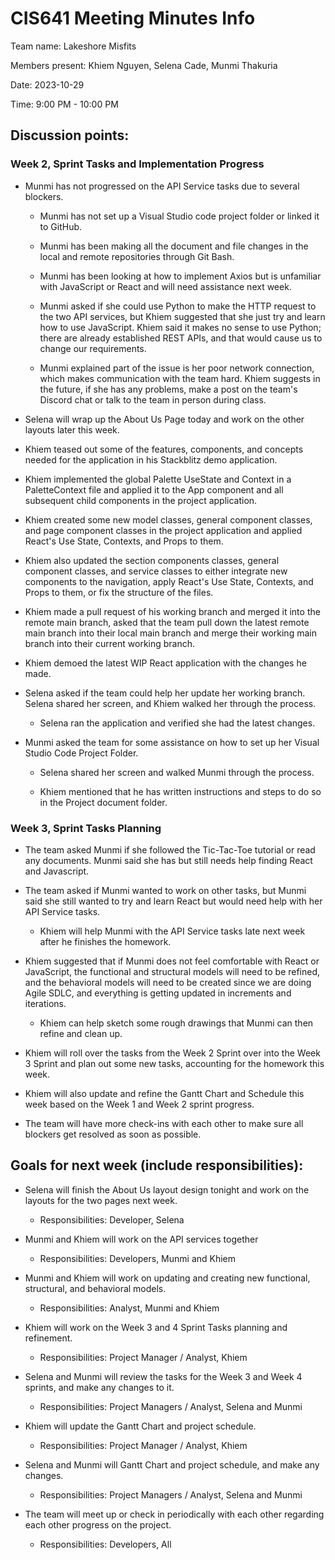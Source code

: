 # CIS641 Meeting Minutes Info

Team name: Lakeshore Misfits

Members present: Khiem Nguyen, Selena Cade, Munmi Thakuria

Date: 2023-10-29

Time: 9:00 PM - 10:00 PM

## Discussion points:

### Week 2, Sprint Tasks and Implementation Progress

-   Munmi has not progressed on the API Service tasks due to several blockers.

    -   Munmi has not set up a Visual Studio code project folder or linked it to GitHub.

    -   Munmi has been making all the document and file changes in the local and remote repositories through Git Bash.

    -   Munmi has been looking at how to implement Axios but is unfamiliar with JavaScript or React and will need assistance next week.

    -   Munmi asked if she could use Python to make the HTTP request to the two API services, but Khiem suggested that she just try and learn how to use JavaScript. Khiem said it makes no sense to use Python; there are already established REST APIs, and that would cause us to change our requirements.

    -   Munmi explained part of the issue is her poor network connection, which makes communication with the team hard. Khiem suggests in the future, if she has any problems, make a post on the team's Discord chat or talk to the team in person during class.

-   Selena will wrap up the About Us Page today and work on the other layouts later this week.

-   Khiem teased out some of the features, components, and concepts needed for the application in his Stackblitz demo application.

-   Khiem implemented the global Palette UseState and Context in a PaletteContext file and applied it to the App component and all subsequent child components in the project application.

-   Khiem created some new model classes, general component classes, and page component classes in the project application and applied React's Use State, Contexts, and Props to them.

-   Khiem also updated the section components classes, general component classes, and service classes to either integrate new components to the navigation, apply React's Use State, Contexts, and Props to them, or fix the structure of the files.

-   Khiem made a pull request of his working branch and merged it into the remote main branch, asked that the team pull down the latest remote main branch into their local main branch and merge their working main branch into their current working branch.

-   Khiem demoed the latest WIP React application with the changes he made.

-   Selena asked if the team could help her update her working branch. Selena shared her screen, and Khiem walked her through the process.

    -   Selena ran the application and verified she had the latest changes.

-   Munmi asked the team for some assistance on how to set up her Visual Studio Code Project Folder.

    -   Selena shared her screen and walked Munmi through the process.

    -   Khiem mentioned that he has written instructions and steps to do so in the Project document folder.

### Week 3, Sprint Tasks Planning

-   The team asked Munmi if she followed the Tic-Tac-Toe tutorial or read any documents. Munmi said she has but still needs help finding React and Javascript.

-   The team asked if Munmi wanted to work on other tasks, but Munmi said she still wanted to try and learn React but would need help with her API Service tasks.

    -   Khiem will help Munmi with the API Service tasks late next week after he finishes the homework.

-   Khiem suggested that if Munmi does not feel comfortable with React or JavaScript, the functional and structural models will need to be refined, and the behavioral models will need to be created since we are doing Agile SDLC, and everything is getting updated in increments and iterations.

    -   Khiem can help sketch some rough drawings that Munmi can then refine and clean up.

-   Khiem will roll over the tasks from the Week 2 Sprint over into the Week 3 Sprint and plan out some new tasks, accounting for the homework this week.

-   Khiem will also update and refine the Gantt Chart and Schedule this week based on the Week 1 and Week 2 sprint progress.

-   The team will have more check-ins with each other to make sure all blockers get resolved as soon as possible.

## Goals for next week (include responsibilities):

-   Selena will finish the About Us layout design tonight and work on the layouts for the two pages next week.

    -   Responsibilities: Developer, Selena

-   Munmi and Khiem will work on the API services together

    -   Responsibilities: Developers, Munmi and Khiem

-   Munmi and Khiem will work on updating and creating new functional, structural, and behavioral models.

    -   Responsibilities: Analyst, Munmi and Khiem

-   Khiem will work on the Week 3 and 4 Sprint Tasks planning and refinement.

    -   Responsibilities: Project Manager / Analyst, Khiem

-   Selena and Munmi will review the tasks for the Week 3 and Week 4 sprints, and make any changes to it.

    -   Responsibilities: Project Managers / Analyst, Selena and Munmi

-   Khiem will update the Gantt Chart and project schedule.

    -   Responsibilities: Project Manager / Analyst, Khiem

-   Selena and Munmi will Gantt Chart and project schedule, and make any changes.

    -   Responsibilities: Project Managers / Analyst, Selena and Munmi

-   The team will meet up or check in periodically with each other regarding each other progress on the project.

    -   Responsibilities: Developers, All
